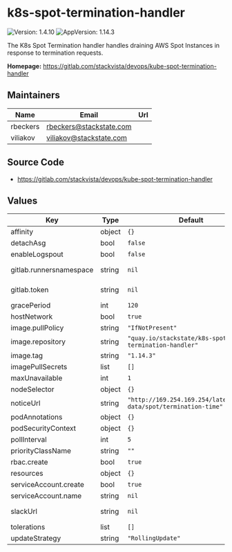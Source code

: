 # k8s-spot-termination-handler

![Version: 1.4.10](https://img.shields.io/badge/Version-1.4.10-informational?style=flat-square) ![AppVersion: 1.14.3](https://img.shields.io/badge/AppVersion-1.14.3-informational?style=flat-square)

The K8s Spot Termination handler handles draining AWS Spot Instances in response to termination requests.

**Homepage:** <https://gitlab.com/stackvista/devops/kube-spot-termination-handler>

## Maintainers

| Name | Email | Url |
| ---- | ------ | --- |
| rbeckers | <rbeckers@stackstate.com> |  |
| viliakov | <viliakov@stackstate.com> |  |

## Source Code

* <https://gitlab.com/stackvista/devops/kube-spot-termination-handler>

## Values

| Key | Type | Default | Description |
|-----|------|---------|-------------|
| affinity | object | `{}` |  |
| detachAsg | bool | `false` |  |
| enableLogspout | bool | `false` |  |
| gitlab.runnersnamespace | string | `nil` | By default the namespace `gitlab-runner` is inspected, this can be overriden by setting an alternative namespace here |
| gitlab.token | string | `nil` | If a gitlab token is  provided this enables Gitlab job restarts for jobs running on spot instances. The token is required to cancel/restart a job |
| gracePeriod | int | `120` |  |
| hostNetwork | bool | `true` |  |
| image.pullPolicy | string | `"IfNotPresent"` |  |
| image.repository | string | `"quay.io/stackstate/k8s-spot-termination-handler"` |  |
| image.tag | string | `"1.14.3"` |  |
| imagePullSecrets | list | `[]` |  |
| maxUnavailable | int | `1` |  |
| nodeSelector | object | `{}` |  |
| noticeUrl | string | `"http://169.254.169.254/latest/meta-data/spot/termination-time"` |  |
| podAnnotations | object | `{}` |  |
| podSecurityContext | object | `{}` |  |
| pollInterval | int | `5` |  |
| priorityClassName | string | `""` |  |
| rbac.create | bool | `true` |  |
| resources | object | `{}` |  |
| serviceAccount.create | bool | `true` |  |
| serviceAccount.name | string | `nil` |  |
| slackUrl | string | `nil` | Send notifications to a Slack webhook URL, example slackUrl: https://hooks.slack.com/services/EXAMPLE123/EXAMPLE123/example1234567 |
| tolerations | list | `[]` |  |
| updateStrategy | string | `"RollingUpdate"` |  |
